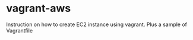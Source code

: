 # vagrant-aws
Instruction on how to create EC2 instance using vagrant. Plus a sample of Vagrantfile
